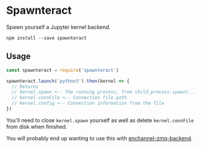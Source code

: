 # Spawnteract

Spawn yourself a Jupyter kernel backend.

```
npm install --save spawnteract
```

## Usage

```javascript
const spawnteract = require('spawnteract')

spawnteract.launch('python3').then(kernel => {
  // Returns
  // kernel.spawn <-- The running process, from child_process.spawn(...)
  // kernel.connFile <-- Connection file path
  // kernel.config <-- Connection information from the file
})
```

You'll need to close `kernel.spawn` yourself as well as delete `kernel.connFile` from disk when finished.

You will probably end up wanting to use this with [enchannel-zmq-backend](https://github.com/nteract/enchannel-zmq-backend).
